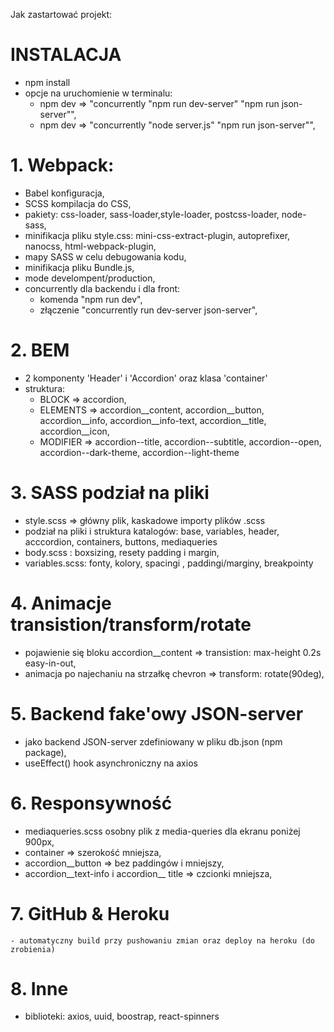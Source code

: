 Jak zastartować projekt: 

# INSTALACJA
   - npm install
   - opcje na uruchomienie w terminalu:
      - npm dev  => "concurrently \"npm run dev-server\" \"npm run json-server\"",
      - npm dev  => "concurrently \"node server.js\" \"npm run json-server\"",



# 1. Webpack: 
   - Babel konfiguracja,
   - SCSS kompilacja do CSS,
   - pakiety: css-loader, sass-loader,style-loader, postcss-loader, node-sass,
   - minifikacja pliku style.css: mini-css-extract-plugin, autoprefixer, nanocss, html-webpack-plugin,
   - mapy SASS w celu debugowania kodu,
   - minifikacja pliku Bundle.js,
   - mode develompent/production,     
   - concurrently dla backendu i dla front:
      - komenda "npm run dev",  
      - złączenie "concurrently run dev-server json-server",
   
# 2. BEM 
  - 2 komponenty 'Header' i 'Accordion' oraz klasa 'container'
  - struktura: 
    - BLOCK => accordion,
    - ELEMENTS => accordion__content, accordion__button, accordion__info, accordion__info-text, accordion__title, accordion__icon, 
    - MODIFIER => accordion--title, accordion--subtitle, accordion--open, accordion--dark-theme, accordion--light-theme 
    
# 3. SASS podział na pliki    
   - style.scss  =>  główny plik, kaskadowe importy plików .scss 
   - podział na pliki i struktura katalogów: base, variables, header, acccordion, containers, buttons, mediaqueries   
   - body.scss : boxsizing, resety padding i margin, 
   - variables.scss: fonty, kolory, spacingi , paddingi/marginy, breakpointy
# 4. Animacje transistion/transform/rotate 
   - pojawienie się bloku accordion__content =>  transistion: max-height 0.2s easy-in-out, 
   - animacja po najechaniu na strzałkę chevron => transform: rotate(90deg),
   
# 5. Backend fake'owy JSON-server
   - jako backend JSON-server zdefiniowany w pliku db.json (npm package),  
   - useEffect() hook asynchroniczny na axios 
   
# 6. Responsywność
   - mediaqueries.scss osobny plik z media-queries dla ekranu poniżej 900px,
   - container => szerokość mniejsza,
   - accordion__button => bez paddingów i mniejszy, 
   - accordion__text-info i accordion__ title => czcionki mniejsza, 
   
# 7. GitHub & Heroku
    - automatyczny build przy pushowaniu zmian oraz deploy na heroku (do zrobienia)
    
# 8. Inne
  - biblioteki: axios, uuid, boostrap, react-spinners
